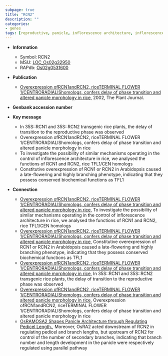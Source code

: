 ```yaml
---
subpage: true
title: "RCN2"
description: ""
categories:
- genes
tags: [reproductive, panicle, inflorescence architecture, inflorescence, architecture, branching, flower]
---
```


* **Information**  
    + Symbol: RCN2  
    + MSU: [LOC_Os02g32950](http://rice.plantbiology.msu.edu/cgi-bin/ORF_infopage.cgi?orf=LOC_Os02g32950)  
    + RAPdb: [Os02g0531600](http://rapdb.dna.affrc.go.jp/viewer/gbrowse_details/irgsp1?name=Os02g0531600)  

* **Publication**  
    + [Overexpression ofRCN1andRCN2, riceTERMINAL FLOWER 1/CENTRORADIALIShomologs, confers delay of phase transition and altered panicle morphology in rice](http://www.ncbi.nlm.nih.gov/pubmed?term=Overexpression+ofRCN1andRCN2,+riceTERMINAL+FLOWER+1/CENTRORADIALIShomologs,+confers+delay+of+phase+transition+and+altered+panicle+morphology+in+rice%5BTitle%5D), 2002, The Plant Journal.

* **Genbank accession number**  

* **Key message**  
    + In 35S::RCN1 and 35S::RCN2 transgenic rice plants, the delay of transition to the reproductive phase was observed
    + Overexpression ofRCN1andRCN2, riceTERMINAL FLOWER 1/CENTRORADIALIShomologs, confers delay of phase transition and altered panicle morphology in rice
    + To investigate the possibility of similar mechanisms operating in the control of inflorescence architecture in rice, we analysed the functions of RCN1 and RCN2, rice TFL1/CEN homologs
    + Constitutive overexpression of RCN1 or RCN2 in Arabidopsis caused a late-flowering and highly branching phenotype, indicating that they possess conserved biochemical functions as TFL1

* **Connection**  
    + [Overexpression ofRCN1andRCN2, riceTERMINAL FLOWER 1/CENTRORADIALIShomologs, confers delay of phase transition and altered panicle morphology in rice](http://www.ncbi.nlm.nih.gov/pubmed?term=Overexpression+ofRCN1andRCN2,+riceTERMINAL+FLOWER+1/CENTRORADIALIShomologs,+confers+delay+of+phase+transition+and+altered+panicle+morphology+in+rice%5BTitle%5D), To investigate the possibility of similar mechanisms operating in the control of inflorescence architecture in rice, we analysed the functions of RCN1 and RCN2, rice TFL1/CEN homologs
    + [Overexpression ofRCN1andRCN2, riceTERMINAL FLOWER 1/CENTRORADIALIShomologs, confers delay of phase transition and altered panicle morphology in rice](http://www.ncbi.nlm.nih.gov/pubmed?term=Overexpression+ofRCN1andRCN2,+riceTERMINAL+FLOWER+1/CENTRORADIALIShomologs,+confers+delay+of+phase+transition+and+altered+panicle+morphology+in+rice%5BTitle%5D), Constitutive overexpression of RCN1 or RCN2 in Arabidopsis caused a late-flowering and highly branching phenotype, indicating that they possess conserved biochemical functions as TFL1
    + [Overexpression ofRCN1andRCN2, riceTERMINAL FLOWER 1/CENTRORADIALIShomologs, confers delay of phase transition and altered panicle morphology in rice](http://www.ncbi.nlm.nih.gov/pubmed?term=Overexpression+ofRCN1andRCN2,+riceTERMINAL+FLOWER+1/CENTRORADIALIShomologs,+confers+delay+of+phase+transition+and+altered+panicle+morphology+in+rice%5BTitle%5D), In 35S::RCN1 and 35S::RCN2 transgenic rice plants, the delay of transition to the reproductive phase was observed
    + [Overexpression ofRCN1andRCN2, riceTERMINAL FLOWER 1/CENTRORADIALIShomologs, confers delay of phase transition and altered panicle morphology in rice](http://www.ncbi.nlm.nih.gov/pubmed?term=Overexpression+ofRCN1andRCN2,+riceTERMINAL+FLOWER+1/CENTRORADIALIShomologs,+confers+delay+of+phase+transition+and+altered+panicle+morphology+in+rice%5BTitle%5D), Overexpression ofRCN1andRCN2, riceTERMINAL FLOWER 1/CENTRORADIALIShomologs, confers delay of phase transition and altered panicle morphology in rice
    + [OsRAMOSA2 Shapes Panicle Architecture through Regulating Pedicel Length.](http://www.ncbi.nlm.nih.gov/pubmed?term=OsRAMOSA2+Shapes+Panicle+Architecture+through+Regulating+Pedicel+Length.%5BTitle%5D),  Moreover, OsRA2 acted downstream of RCN2 in regulating pedicel and branch lengths, but upstream of RCN2 for control of the number of secondary branches, indicating that branch number and length development in the panicle were respectively regulated using parallel pathway



